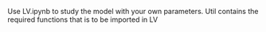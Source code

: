 Use LV.ipynb to study the model with your own parameters.
Util contains the required functions that is to be imported in LV
